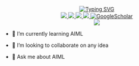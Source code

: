 <!--
**jaykantrprj/jaykantrprj** is a ✨ _special_ ✨ repository because its `README.md` (this file) appears on your GitHub profile.

Here are some ideas to get you started:

- 🔭 I’m currently working on ...
- 🌱 I’m currently learning ...
- 👯 I’m looking to collaborate on ...
- 🤔 I’m looking for help with ...
- 💬 Ask me about ...
- 📫 How to reach me: ...
- 😄 Pronouns: ...
- ⚡ Fun fact: ...
-->
<p align="center">
<a href="https://github.com/jaykantrprj">
    <img src="https://readme-typing-svg.demolab.com?font=Georgia&size=18&duration=2000&pause=100&multiline=true&width=500&height=80&lines=Jaykant+Prajapati;M Tech in IT, IIEST Shibpur+%7C+Learner+%7C+Software+Engineer;AI+%7C+ML" alt="Typing SVG" />
</a>
<br/>

<a href="https://jaykantrprj.github.io/">
    <img src="https://img.shields.io/badge/Website-jaykant-red?style=flat-square">
</a>  
<a href="https://jaykantrprj.github.io/Resume.pdf">
    <img src="https://img.shields.io/badge/PDF-CV-red?style=flat-square&logo=adobe">
</a>  
<a href="https://www.linkedin.com/in/jaykant-prajapati-a16917124/">
    <img src="https://img.shields.io/badge/-Linkedin-blue?style=flat-square&logo=linkedin">
</a>
<a href="mailto:ands.floyd@gmail.com">
    <img src="https://img.shields.io/badge/-Email-red?style=flat-square&logo=gmail&logoColor=white">
</a>
<a href='https://scholar.google.co.in/citations?user=1WxyhUQAAAAJ&hl=en&oi=ao' target="_blank">
    <img alt='GoogleScholar' src='https://img.shields.io/badge/Scholar-100000?style=flat&logo=GoogleScholar&logoColor=white&&color=0181FF'>
</a>


<br/> 

<!-- <a href="https://github.com/jaykantrprj">
    <img src="https://github-readme-stats.vercel.app/api?username=jaykantrprj&show_icons=true&count_private=true&show_icons=true&hide_border=true&hide_title=true&card_width=300px&hide_rank=true&bg_color=00000000&theme=dracula">
</a> -->

<a href="https://github.com/jaykantrprj">
    <img src="https://github-stats-alpha.vercel.app/api?username=jaykantrprj&cc=22272e&tc=37BCF6&ic=fff&bc=0000">
</a>

</p>

- 🌱 I’m currently learning AIML

- 👯 I’m looking to collaborate on any idea

- 💬 Ask me about AIML



